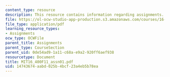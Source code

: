 ```yaml
---
content_type: resource
description: This resource contains information regarding assignments.
file: https://ol-ocw-studio-app-production.s3.amazonaws.com/courses/16-400-human-factors-engineering-fall-2011/14743674aabd025b4bcf23a4eb5b78ea_MIT16_400F11_assn01.pdf
file_type: application/pdf
learning_resource_types:
- Assignments
ocw_type: OCWFile
parent_title: Assignments
parent_type: CourseSection
parent_uid: 0de54ad9-1a11-c68a-e9a2-920ff6aef938
resourcetype: Document
title: MIT16_400F11_assn01.pdf
uid: 14743674-aabd-025b-4bcf-23a4eb5b78ea
---
```

